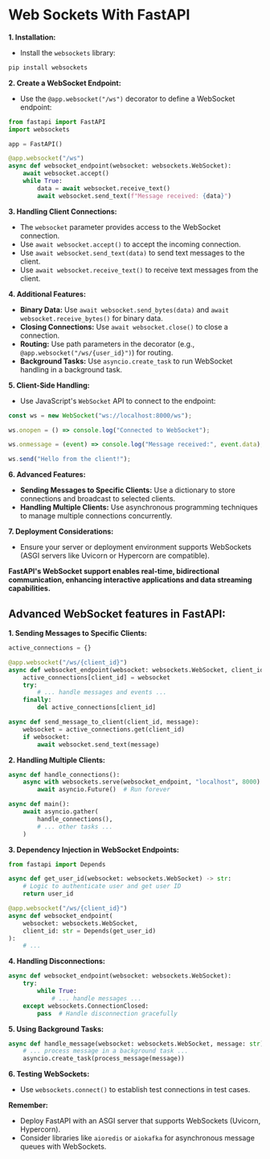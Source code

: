 # Web Sockets With FastAPI


**1. Installation:**

- Install the `websockets` library:

```bash
pip install websockets
```

**2. Create a WebSocket Endpoint:**

- Use the `@app.websocket("/ws")` decorator to define a WebSocket endpoint:

```python
from fastapi import FastAPI
import websockets

app = FastAPI()

@app.websocket("/ws")
async def websocket_endpoint(websocket: websockets.WebSocket):
    await websocket.accept()
    while True:
        data = await websocket.receive_text()
        await websocket.send_text(f"Message received: {data}")
```

**3. Handling Client Connections:**

- The `websocket` parameter provides access to the WebSocket connection.
- Use `await websocket.accept()` to accept the incoming connection.
- Use `await websocket.send_text(data)` to send text messages to the client.
- Use `await websocket.receive_text()` to receive text messages from the client.

**4. Additional Features:**

- **Binary Data:** Use `await websocket.send_bytes(data)` and `await websocket.receive_bytes()` for binary data.
- **Closing Connections:** Use `await websocket.close()` to close a connection.
- **Routing:** Use path parameters in the decorator (e.g., `@app.websocket("/ws/{user_id}")`) for routing.
- **Background Tasks:** Use `asyncio.create_task` to run WebSocket handling in a background task.

**5. Client-Side Handling:**

- Use JavaScript's `WebSocket` API to connect to the endpoint:

```javascript
const ws = new WebSocket("ws://localhost:8000/ws");

ws.onopen = () => console.log("Connected to WebSocket");

ws.onmessage = (event) => console.log("Message received:", event.data);

ws.send("Hello from the client!");
```

**6. Advanced Features:**

- **Sending Messages to Specific Clients:** Use a dictionary to store connections and broadcast to selected clients.
- **Handling Multiple Clients:** Use asynchronous programming techniques to manage multiple connections concurrently.

**7. Deployment Considerations:**

- Ensure your server or deployment environment supports WebSockets (ASGI servers like Uvicorn or Hypercorn are compatible).

**FastAPI's WebSocket support enables real-time, bidirectional communication, enhancing interactive applications and data streaming capabilities.**

 ## **Advanced WebSocket features in FastAPI:**

**1. Sending Messages to Specific Clients:**

```python
active_connections = {}

@app.websocket("/ws/{client_id}")
async def websocket_endpoint(websocket: websockets.WebSocket, client_id: str):
    active_connections[client_id] = websocket
    try:
        # ... handle messages and events ...
    finally:
        del active_connections[client_id]

async def send_message_to_client(client_id, message):
    websocket = active_connections.get(client_id)
    if websocket:
        await websocket.send_text(message)
```

**2. Handling Multiple Clients:**

```python
async def handle_connections():
    async with websockets.serve(websocket_endpoint, "localhost", 8000):
        await asyncio.Future()  # Run forever

async def main():
    await asyncio.gather(
        handle_connections(),
        # ... other tasks ...
    )
```

**3. Dependency Injection in WebSocket Endpoints:**

```python
from fastapi import Depends

async def get_user_id(websocket: websockets.WebSocket) -> str:
    # Logic to authenticate user and get user ID
    return user_id

@app.websocket("/ws/{client_id}")
async def websocket_endpoint(
    websocket: websockets.WebSocket,
    client_id: str = Depends(get_user_id)
):
    # ...
```

**4. Handling Disconnections:**

```python
async def websocket_endpoint(websocket: websockets.WebSocket):
    try:
        while True:
            # ... handle messages ...
    except websockets.ConnectionClosed:
        pass  # Handle disconnection gracefully
```

**5. Using Background Tasks:**

```python
async def handle_message(websocket: websockets.WebSocket, message: str):
    # ... process message in a background task ...
    asyncio.create_task(process_message(message))
```

**6. Testing WebSockets:**

- Use `websockets.connect()` to establish test connections in test cases.

**Remember:**

- Deploy FastAPI with an ASGI server that supports WebSockets (Uvicorn, Hypercorn).
- Consider libraries like `aioredis` or `aiokafka` for asynchronous message queues with WebSockets.


